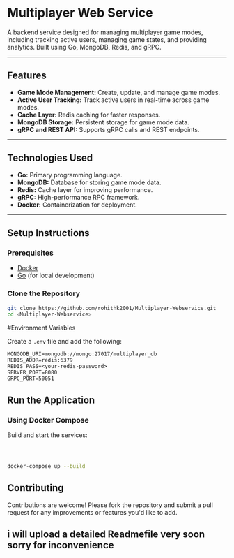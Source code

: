# Multiplayer Web Service

A backend service designed for managing multiplayer game modes, including tracking active users, managing game states, and providing analytics. Built using Go, MongoDB, Redis, and gRPC.

---

## Features

- **Game Mode Management:** Create, update, and manage game modes.
- **Active User Tracking:** Track active users in real-time across game modes.
- **Cache Layer:** Redis caching for faster responses.
- **MongoDB Storage:** Persistent storage for game mode data.
- **gRPC and REST API:** Supports gRPC calls and REST endpoints.

---

## Technologies Used

- **Go:** Primary programming language.
- **MongoDB:** Database for storing game mode data.
- **Redis:** Cache layer for improving performance.
- **gRPC:** High-performance RPC framework.
- **Docker:** Containerization for deployment.

---

## Setup Instructions

### Prerequisites

- [Docker](https://www.docker.com/)
- [Go](https://golang.org/) (for local development)

### Clone the Repository

```bash
git clone https://github.com/rohithk2001/Multiplayer-Webservice.git
cd <Multiplayer-Webservice>
```

#Environment Variables

Create a `.env` file and add the following:

```env
MONGODB_URI=mongodb://mongo:27017/multiplayer_db
REDIS_ADDR=redis:6379
REDIS_PASS=<your-redis-password>
SERVER_PORT=8080
GRPC_PORT=50051
```

## Run the Application

### Using Docker Compose

Build and start the services:

```bash



docker-compose up --build
```
## Contributing

Contributions are welcome! Please fork the repository and submit a pull request for any improvements or features you'd like to add.


## i will upload a detailed Readmefile very soon sorry for inconvenience
